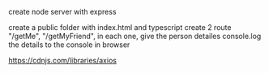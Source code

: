 create node server with express

create a public folder with index.html and typescript
create 2 route "/getMe", "/getMyFriend", in each one, give the person detailes
console.log the details to the console in browser

https://cdnjs.com/libraries/axios

<script src="https://cdnjs.cloudflare.com/ajax/libs/axios/0.26.0/axios.min.js" integrity="sha512-bPh3uwgU5qEMipS/VOmRqynnMXGGSRv+72H/N260MQeXZIK4PG48401Bsby9Nq5P5fz7hy5UGNmC/W1Z51h2GQ==" crossorigin="anonymous" referrerpolicy="no-referrer"></script>